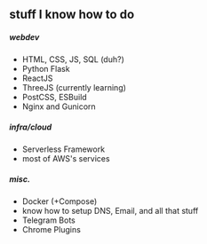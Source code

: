 ## stuff I know how to do
##### webdev
- HTML, CSS, JS, SQL (duh?)
- Python Flask
- ReactJS
- ThreeJS (currently learning)
- PostCSS, ESBuild
- Nginx and Gunicorn

##### infra/cloud
- Serverless Framework
- most of AWS's services

##### misc.
- Docker (+Compose)
- know how to setup DNS, Email, and all that stuff
- Telegram Bots
- Chrome Plugins
